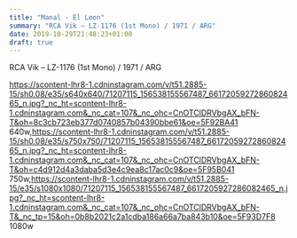 ```yaml
---
title: "Manal - El Leon"
summary: "RCA Vik – LZ-1176 (1st Mono) / 1971 / ARG"
date: 2019-10-29T21:48:23+01:00
draft: true
---
```

RCA Vik – LZ-1176 (1st Mono) / 1971 / ARG

https://scontent-lhr8-1.cdninstagram.com/v/t51.2885-15/sh0.08/e35/s640x640/71207115_156538155567487_6617205927286082465_n.jpg?_nc_ht=scontent-lhr8-1.cdninstagram.com&_nc_cat=107&_nc_ohc=CnOTClDRVbgAX_bFN-T&oh=8c3cb723eb377d0740857b04390bbe61&oe=5F92BA41 640w,https://scontent-lhr8-1.cdninstagram.com/v/t51.2885-15/sh0.08/e35/s750x750/71207115_156538155567487_6617205927286082465_n.jpg?_nc_ht=scontent-lhr8-1.cdninstagram.com&_nc_cat=107&_nc_ohc=CnOTClDRVbgAX_bFN-T&oh=c4d912d4a3daba5d3e4c9ea8c17ac0c9&oe=5F95B041 750w,https://scontent-lhr8-1.cdninstagram.com/v/t51.2885-15/e35/s1080x1080/71207115_156538155567487_6617205927286082465_n.jpg?_nc_ht=scontent-lhr8-1.cdninstagram.com&_nc_cat=107&_nc_ohc=CnOTClDRVbgAX_bFN-T&_nc_tp=15&oh=0b8b2021c2a1cdba186a66a7ba843b10&oe=5F93D7F8 1080w